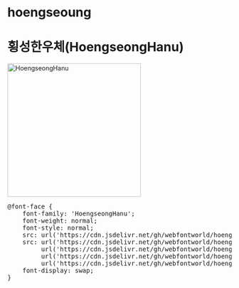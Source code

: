 # hoengseoung

# 횡성한우체(HoengseongHanu)

<a href="https://wess.tistory.com" target="_blank">
    <img src="https://webfontworld.github.io/hoengseoung/HoengseongHanu.jpg" alt="HoengseongHanu" style="width:300px">
</a>
<pre>
@font-face {
    font-family: 'HoengseongHanu';
    font-weight: normal;
    font-style: normal;
    src: url('https://cdn.jsdelivr.net/gh/webfontworld/hoengseoung/HoengseongHanu.eot');
    src: url('https://cdn.jsdelivr.net/gh/webfontworld/hoengseoung/HoengseongHanu.eot?#iefix') format('embedded-opentype'),
         url('https://cdn.jsdelivr.net/gh/webfontworld/hoengseoung/HoengseongHanu.woff2') format('woff2'),
         url('https://cdn.jsdelivr.net/gh/webfontworld/hoengseoung/HoengseongHanu.woff') format('woff'),
         url('https://cdn.jsdelivr.net/gh/webfontworld/hoengseoung/HoengseongHanu.ttf') format("truetype");
    font-display: swap;
} 
</pre>

